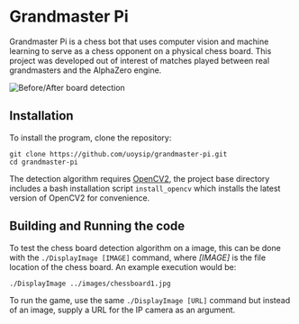 # Grandmaster Pi

Grandmaster Pi is a chess bot that uses computer vision and machine learning to serve as a chess opponent on a physical chess board. This project was developed out of interest of matches played between real grandmasters and the AlphaZero engine.

![Before/After board detection](https://i.imgur.com/B20pj8x.gif)

## Installation

To install the program, clone the repository:

```
git clone https://github.com/uoysip/grandmaster-pi.git
cd grandmaster-pi
```

The detection algorithm requires [OpenCV2](https://opencv.org/releases/), the project base directory includes a bash installation script ```install_opencv``` which installs the latest version of OpenCV2 for convenience.

## Building and Running the code

To test the chess board detection algorithm on a image, this can be done with the ```./DisplayImage [IMAGE]``` command, where _[IMAGE]_ is the file location of the chess board. An example execution would be:

```./DisplayImage ../images/chessboard1.jpg```

To run the game, use the same ```./DisplayImage [URL]``` command but instead of an image, supply a URL for the IP camera as an argument.
